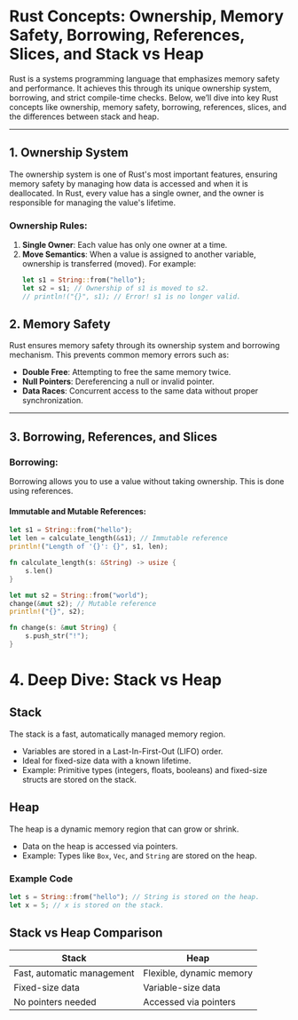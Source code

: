 # Rust Concepts: Ownership, Memory Safety, Borrowing, References, Slices, and Stack vs Heap

Rust is a systems programming language that emphasizes memory safety and performance. It achieves this through its unique ownership system, borrowing, and strict compile-time checks. Below, we’ll dive into key Rust concepts like ownership, memory safety, borrowing, references, slices, and the differences between stack and heap.

---

## 1. Ownership System

The ownership system is one of Rust's most important features, ensuring memory safety by managing how data is accessed and when it is deallocated. In Rust, every value has a single owner, and the owner is responsible for managing the value's lifetime.

### Ownership Rules:
1. **Single Owner**: Each value has only one owner at a time.
2. **Move Semantics**: When a value is assigned to another variable, ownership is transferred (moved). For example:
   ```rust
   let s1 = String::from("hello");
   let s2 = s1; // Ownership of s1 is moved to s2.
   // println!("{}", s1); // Error! s1 is no longer valid.

## 2. Memory Safety

Rust ensures memory safety through its ownership system and borrowing mechanism. This prevents common memory errors such as:

- **Double Free**: Attempting to free the same memory twice.
- **Null Pointers**: Dereferencing a null or invalid pointer.
- **Data Races**: Concurrent access to the same data without proper synchronization.

---

## 3. Borrowing, References, and Slices

### Borrowing:
Borrowing allows you to use a value without taking ownership. This is done using references.

#### Immutable and Mutable References:
```rust
let s1 = String::from("hello");
let len = calculate_length(&s1); // Immutable reference
println!("Length of '{}': {}", s1, len);

fn calculate_length(s: &String) -> usize {
    s.len()
}

let mut s2 = String::from("world");
change(&mut s2); // Mutable reference
println!("{}", s2);

fn change(s: &mut String) {
    s.push_str("!");
}
```

# 4. Deep Dive: Stack vs Heap

## Stack
The stack is a fast, automatically managed memory region.

- Variables are stored in a Last-In-First-Out (LIFO) order.
- Ideal for fixed-size data with a known lifetime.
- Example: Primitive types (integers, floats, booleans) and fixed-size structs are stored on the stack.

## Heap
The heap is a dynamic memory region that can grow or shrink.

- Data on the heap is accessed via pointers.
- Example: Types like `Box`, `Vec`, and `String` are stored on the heap.

### Example Code
```rust
let s = String::from("hello"); // String is stored on the heap.
let x = 5; // x is stored on the stack.
```

##  Stack vs Heap Comparison

| Stack | Heap |
|-------|------|
| Fast, automatic management | Flexible, dynamic memory |
| Fixed-size data | Variable-size data |
| No pointers needed | Accessed via pointers |
